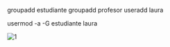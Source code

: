 
groupadd estudiante
groupadd profesor
useradd  laura 

usermod -a -G estudiante laura


![1](https://user-images.githubusercontent.com/91298191/159828632-a7c3ae97-d445-4029-a3c4-508653d05394.png)
